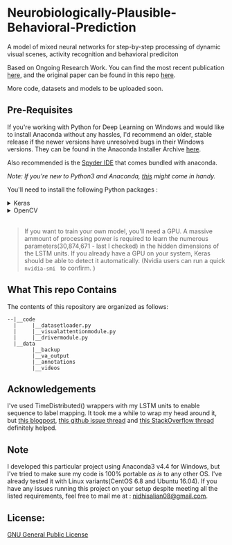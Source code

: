 # Neurobiologically-Plausible-Behavioral-Prediction
A model of mixed neural networks for step-by-step processing of dynamic visual scenes, activity recognition and behavioral prediciton

Based on Ongoing Research Work. You can find the most recent publication  [here](https://www.researchgate.net/publication/328129379_Visual_Attention_and_Memory_Augmented_Activity_Recognition_and_Behavioral_Prediction_9th_International_Conference_ATIS_2018_Nanning_China_November_9-11_2018_Proceedings), and the original paper can be found in this repo [here](https://github.com/NidhiSalian/Neurobiologically-Plausible-Behavioral-Prediction/blob/master/Visual%20Attention%20and%20Memory%20Augmented%20Activity%20Recognition%20and%20Behavioral%20Prediction.pdf).

More code, datasets and models to be uploaded soon. 

## Pre-Requisites 

If you're working with Python for Deep Learning on Windows and would like to install Anaconda without any hassles, I'd recommend an older, stable release if the newer versions have unresolved bugs in their Windows versions. They can be found in the Anaconda Installer Archive [here](https://repo.continuum.io/archive/). 

Also recommended is the [Spyder IDE](https://anaconda.org/anaconda/spyder) that comes bundled with anaconda. 

_Note: If you're new to Python3 and Anaconda, [this](https://www.listendata.com/2017/05/python-data-science.html) might come in handy._
<br />

You'll need to install the following Python packages :
 <details>
 <summary>Keras</summary>
 This line should let you [install Keras]((https://anaconda.org/conda-forge/keras)) (I used v2.1.5): 
 
 `conda install -c conda-forge keras`
 </details>
 <details>
 <summary>OpenCV</summary>
 This line should let you [install OpenCV](https://anaconda.org/conda-forge/opencv) (I used v3.4.1): 
 
 `conda install -c conda-forge opencv`
 
 ( _Linux Users- a common issue with OpenCV - resolved [here](https://github.com/conda-forge/opencv-feedstock/issues/43)_)
 </details>
<br />

>If you want to train your own model, you'll need a GPU. A massive ammount of processing power is required to learn the numerous parameters(30,874,671 - last I checked) in the hidden dimensions of the LSTM units. If you already have a GPU on your system, Keras should be able to detect it automatically. (Nvidia users can run a quick `nvidia-smi ` to confirm. )

## What This repo Contains

The contents of this repository are organized as follows:

    --|__code 
      |     |__datasetloader.py
      |     |__visualattentionmodule.py 
      |     |__drivermodule.py 
      |__data 
            |__backup 
            |__va_output 
            |__annotations 
            |__videos

## Acknowledgements

I've used TimeDistributed() wrappers with my LSTM units to enable sequence to label mapping. It took me a while to wrap my head around it, but [this blogpost](https://machinelearningmastery.com/timedistributed-layer-for-long-short-term-memory-networks-in-python/), [this github issue thread](https://github.com/keras-team/keras/issues/1029) and [this StackOverflow thread](https://stackoverflow.com/questions/46859712/confused-about-how-to-implement-time-distributed-lstm-lstm) definitely helped.

## Note

I developed this particular project using Anaconda3 v4.4 for Windows, but I've tried to make sure my code is 100% portable _as is_ to any other OS. I've already tested it with Linux variants(CentOS 6.8 and Ubuntu 16.04). If you have any issues running this project on your setup despite meeting all the listed requirements, feel free to mail me at : nidhisalian08@gmail.com.

## License:

[GNU General Public License](./LICENSE)
